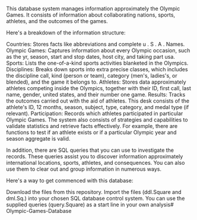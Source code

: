 This database system manages information approximately the Olympic Games. It consists of information about collaborating nations, sports, athletes, and the outcomes of the games.

Here's a breakdown of the information structure:

Countries: Stores facts like abbreviations and complete u . S . A . Names.
Olympic Games: Captures information about every Olympic occasion, such as the yr, season, start and stop dates, host city, and taking part usa.
Sports: Lists the one-of-a-kind sports activities blanketed in the Olympics.
Disciplines: Breaks down sports into extra precise classes, which includes the discipline call, kind (person or team), category (men's, ladies's, or blended), and the game it belongs to.
Athletes: Stores data approximately athletes competing inside the Olympics, together with their ID, first call, last name, gender, united states, and their number one game.
Results: Tracks the outcomes carried out with the aid of athletes. This desk consists of the athlete's ID, 12 months, season, subject, type, category, and medal type (if relevant).
Participation: Records which athletes participated in particular Olympic Games.
The system also consists of strategies and capabilities to validate statistics and retrieve facts effectively. For example, there are functions to test if an athlete exists or if a particular Olympic year and season aggregate is valid.

In addition, there are SQL queries that you can use to investigate the records. These queries assist you to discover information approximately international locations, sports, athletes, and consequences. You can also use them to clear out and group information in numerous ways.

Here's a way to get commenced with this database:

Download the files from this repository.
Import the files (ddl.Square and dml.Sq.) into your chosen SQL database control system.
You can use the supplied queries (query.Square) as a start line in your own analysis#   O l y m p i c - G a m e s - D a t a b a s e  
 